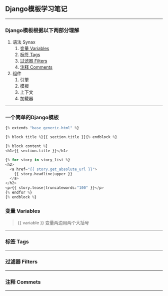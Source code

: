 ## Django模板学习笔记
***
### Django模板根据以下两部分理解
1. 语法 Synax 
    1. [变量 Variables](###变量-Variables)
    2. [标签 Tags](###标签-Tags)
    3. [过滤器 Filters](###过滤器-Filters)
    4. [注释 Comments](###注释-Commets)
2. 组件
    1. 引擎
    2. 模板
    3. 上下文
    4. 加载器
***
### 一个简单的Django模板
```python
{% extends "base_generic.html" %}

{% block title %}{{ section.title }}{% endblock %}

{% block content %}
<h1>{{ section.title }}</h1>

{% for story in story_list %}
<h2>
  <a href="{{ story.get_absolute_url }}">
    {{ story.headline|upper }}
  </a>
</h2>
<p>{{ story.tease|truncatewords:"100" }}</p>
{% endfor %}
{% endblock %}

```
### 变量 Variables
> {{ variable }} 变量两边用两个大括号
***
### 标签 Tags
***

### 过滤器 Filters
***
### 注释 Commets
***






















